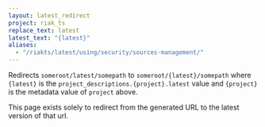 ```yaml
---
layout: latest_redirect
project: riak_ts
replace_text: latest
latest_text: "{latest}"
aliases:
  - "/riakts/latest/using/security/sources-management/"
---
```


Redirects `someroot/latest/somepath` to `someroot/{latest}/somepath` 
where `{latest}` is the `project_descriptions.{project}.latest` value
and `{project}` is the metadata value of `project` above.

This page exists solely to redirect from the generated URL to the latest version of
that url.




